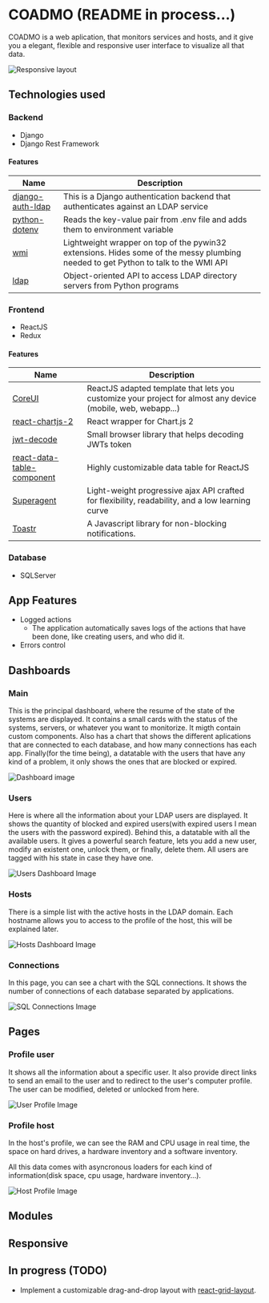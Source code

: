 # COADMO (README in process...)

COADMO is a web aplication, that monitors services and hosts, and it give you a elegant, flexible and responsive user interface to visualize all that data.

![Responsive layout](README_assets/img/responsive-showcase-mockup.png "Responsive layout")

## Technologies used

### Backend
* Django
* Django Rest Framework

#### Features
| Name | Description |
| - | - |
| [django-auth-ldap](https://github.com/django-auth-ldap/django-auth-ldap) | This is a Django authentication backend that authenticates against an LDAP service |
| [python-dotenv](https://github.com/theskumar/python-dotenv) | Reads the key-value pair from .env file and adds them to environment variable |
| [wmi](https://github.com/tjguk/wmi) | Lightweight wrapper on top of the pywin32 extensions. Hides some of the messy plumbing needed to get Python to talk to the WMI API |
| [ldap](https://github.com/python-ldap/python-ldap) | Object-oriented API to access LDAP directory servers from Python programs |



### Frontend
* ReactJS
* Redux


#### Features
| Name | Description |
| - | - |
|[CoreUI](https://github.com/coreui/coreui-free-react-admin-template)| ReactJS adapted template that lets you customize your project for almost any device (mobile, web, webapp...)|
|[react-chartjs-2](https://github.com/jerairrest/react-chartjs-2)|React wrapper for Chart.js 2|
|[jwt-decode](https://github.com/auth0/jwt-decode)| Small browser library that helps decoding JWTs token|
|[react-data-table-component](https://github.com/jbetancur/react-data-table-component)|Highly customizable data table for ReactJS|
|[Superagent](https://github.com/visionmedia/superagent)|Light-weight progressive ajax API crafted for flexibility, readability, and a low learning curve|
|[Toastr](https://github.com/CodeSeven/toastr)|A Javascript library for non-blocking notifications.|

### Database
* SQLServer

## App Features
* Logged actions
    * The application automatically saves logs of the actions that have been done, like creating users, and who did it.
* Errors control

## Dashboards

### Main
This is the principal dashboard, where the resume of the state of the systems are displayed. It contains a small cards with the status of the systems, servers, or whatever you want to monitorize. It migth contain custom components. Also has a chart that shows the different aplications that are connected to each  database, and how many connections has each app. Finally(for the time being), a datatable with the users that have any kind of a problem, it only shows the ones that are blocked or expired.

![Dashboard image](README_assets/img/dashboard.png "Dashboard")

### Users
Here is where all the information about your LDAP users are displayed. It shows the quantity of blocked and expired users(with expired users I mean the users with the password expired). Behind this, a datatable with all the available users. It gives a powerful search feature, lets you add a new user, modify an existent one, unlock them, or finally, delete them. All users are tagged with his state in case they have one.

![Users Dashboard Image](README_assets/img/u_dashboard.png "Users Dashboard")

### Hosts
There is a simple list with the active hosts in the LDAP domain. Each hostname allows you to access to the profile of the host, this will be explained later.

![Hosts Dashboard Image](README_assets/img/h_dashboard.png "Hosts Dashboard")

### Connections
In this page, you can see a chart with the SQL connections. It shows the number of connections of each database separated by applications.

![SQL Connections Image](README_assets/img/c_dashboard.png "SQL Connections Dashboard")


## Pages

### Profile user
It shows all the information about a specific user. It also provide direct links to send an email to the user and to redirect to the user's computer profile. The user can be modified, deleted or unlocked from here.

![User Profile Image](README_assets/img/u_profile.png "User Profile")

### Profile host
In the host's profile, we can see the RAM and CPU usage in real time, the space on hard drives, a hardware inventory and a software inventory.

All this data comes with asyncronous loaders for each kind of information(disk space, cpu usage, hardware inventory...). 

![Host Profile Image](README_assets/img/h_profile.gif "Host Profile")

## Modules

## Responsive

## In progress (TODO)
* Implement a customizable drag-and-drop layout with [react-grid-layout](https://github.com/STRML/react-grid-layout).